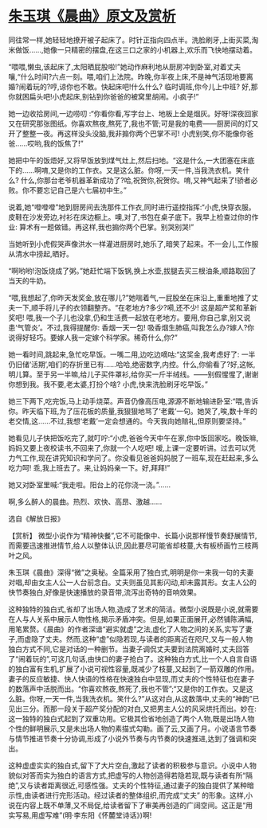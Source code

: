 # [朱玉琪《晨曲》原文及赏析](https://www.vrrw.net/wx/15324.html)

同往常一样,她轻轻地撩开被子起床了。时针正指向四点半。洗脸刷牙,上街买菜,淘米做饭……,她像一只精密的摆盘,在这三口之家的小机器上,欢乐而飞快地摆动着。

“喂喂,懒虫,该起床了,太阳晒屁股啦!”她动作麻利地从厨房冲到卧室,对着丈夫嚷,“什么时间?六点一刻。喂,咱们上法院。昨晚,你半夜上床,不是神气活现地要离婚?闹着玩的?哼,谅你也不敢。快起床吧!什么什么? 临时调班,你今儿上中班? 好,那你就困扁头吧!小虎起床,别钻到你爸爸的被窝里胡闹。小疯子!”

她一边收拾房间,一边唠叨 :“你看你看,写字台上、地板上全是烟灰。好呀!深夜回家又在研究那张图纸。你喜欢熬夜,熬死了,我也不管;可是我的电费——厨房间的灯又开了整整一夜。再这样没头没脑,我非搧你两个巴掌不可! 小虎别笑,你不能像你爸爸……哎哟,我的饭焦了!”

她把中午的饭焐好,又将早饭放到煤气灶上,然后扫地。“这是什么,一大团塞在床底下的……啊唷,又是你的工作衣。又是这么脏。你呀,一天一件,当我洗衣机。笑什么? 什么,你那台老爷机器革新成功了?哈,祝贺你,祝贺你。唷,又神气起来了!骄者必败。你不要忘记自己是六七届初中生。”

说着,她“噔噔噔”地到厨房间去洗那件工作衣,同时进行遥控指挥:“小虎,快穿衣服。皮鞋在沙发旁边,衬衫在床边橱上。噢,对了,书包在桌子底下。我早上检查过你的作业: 算术有一题做错。再这样,我也搧你两个巴掌。别哭别哭!”

当她听到小虎假哭声像洪水一样灌进厨房时,她乐了,暗笑了起来。不一会儿,工作服从清水中捞起,晒好。

“啊哟哟!泡饭烧成了粥。”她赶忙端下饭锅,换上水壶,拔腿去买三根油条,顺路取回了当天的牛奶。

“喂,我想起了,你昨天发奖金,放在哪儿?”她喘着气,一屁股坐在床沿上,重重地推了丈夫一下,顺手将儿子的衣领翻整齐。“在老地方?多少?嗬,还不少! 这是超产奖和革新奖吧! 喂,我一个子儿也没拿,仍和生活费一起放在老地方。要用,你自己拿,别又说患‘气管炎’。不过,我得提醒你: 香烟一天一包! 吸香烟生肺癌,叫我怎么办?嫁人?你说得好轻巧。要嫁人我一定嫁个科学家。稀奇什么,你?”

她一看时间,跳起来,急忙吃早饭。一嘴二用,边吃边嘀咕:“这奖金,我考虑好了: 一半仍旧储‘活期’,咱们的存折里已有……哈哈,绝密数字,内控。什么,你偷看了?好,这帐,明儿算。至于另一半嘛,给儿子买件罩衫,给你买一斤半绒线。——别假惺惺了,谢谢你想到我。我不要,老太婆,打扮个啥? 小虎,快来洗脸刷牙吃早饭。”

她三下两下,吃完饭,马上动手烧菜。声音仍像高压电,源源不断地输进卧室:“喂,告诉你。昨天临下班,为了压花板的质量,我狠狠地骂了‘老戴’一句。她哭了,唉,数十年的老交情,这……不过,我想‘老戴’一定会想通的。今天我向她赔礼,但原则要坚持。”

她看见儿子快把饭吃完了,就叮咛:“小虎,爸爸今天中午在家,你中饭回家吃。晚饭嘛,妈妈又要上夜校读书,不回来了,你就一个人吃吧! 嗳,上课一定要听讲。过去可以凭力气工作,现在讲究知识和学问了。你没看见爸爸妈妈脱了一班车,现在赶起来,多么吃力呵! 乖,我上班去了。来,让妈妈亲一下。好,拜拜!”

她又对卧室里喊:“我走啦。阳台上的花你浇一浇。”……

啊,多么醉人的晨曲。热烈、欢快、高昂、激越……

选自《解放日报》



【赏析】 微型小说作为“精神快餐”,它不可能像中、长篇小说那样慢节奏舒展情节,而需要迅速推进情节,给人以整体认识,因此要尽可能省却枝蔓,大有板桥画竹三枝两叶之风。

朱玉琪《晨曲》深得“微”之奥秘。全篇采用了独白式,明明是你一来我一句的夫妻对唱,却由女主人公一人台前念白。丈夫则虽见其影闪动,却未露其形。女主人公的快节奏独白,好像是快速播放的录音带,流泻出奇特的音响效果。

这种独特的独白式,省却了出场人物,造成了艺术的简洁。微型小说既是小说,就需要在人与人关系中展示人物性格,揭示矛盾冲突。但是,如果正面展开,必然铺陈满幅,用笔累赘。《晨曲》的作者深谙“避实就虚”之法,虚化了人物之间的关系,实写了妻子,而虚隐了丈夫。然而,这种“虚”似隐若现,与读者的距离近在咫尺,又与一般人物独白方式不同,它是对话的一种删节。当妻子调侃丈夫要到法院离婚时,丈夫回答了“闹着玩的”,可这几句话,由快口的妻子抢白了。这种独白方式,比一个人自言自语的独白富有生机,扩展了小说可视性容量,既减少了枝蔓,又起到了一箭双雕的作用。妻子的反应敏捷、快人快语的性格在快速独白中显现,而丈夫的个性特征也在妻子的数落声中活脱而出。“你喜欢熬夜,熬死了,我也不管”;“又是你的工作衣。又是这么脏。你呀,一天一件,当我洗衣机。笑什么?”从这对白,从这数落中,丈夫的“神韵”已见出三分。而那一段关于超产奖分配的对白,又把男主人公的风采烘托而出。妙在:这一独特的独白式起到了双重功用。它极其俭省地创造了两个人物,既是出场人物个性的鲜明展示,又是未出场人物的素描式勾勒。画了云,又画了月。小说语言节奏与情节推进节奏十分协调,形成了小说外节奏与内节奏的快速推进,达到了强调和突出。

这种虚虚实实的独白式,留下了大片空白,激起了读者的积极参与意识。小说中人物貌似对答而实为独白的语言方式,把虚写的人物创造得若隐若现,既与读者有所“隔绝”,又与读者距离很近,可感性强。丈夫的个性特征,通过妻子的独白提供了某种暗示性,由读者进行完形活动。经过读者的整体组织,而完成“丈夫” 的形象。这样,小说在内容上既不单薄,又不局促,给读者留下了审美再创造的广阔空间。这正是“用实写易,用虚写难”(明·李东阳《怀麓堂诗话》)啊!

